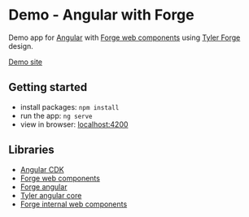 # Demo - Angular with Forge

Demo app for [Angular](https://angular.io/) with [Forge web components](https://github.com/tyler-technologies-oss/forge)
using [Tyler Forge](https://forge.tylerdev.io/main/?path=/story/forge--page) design.

[Demo site](https://robjacobs.github.io/demo-ng-forge)

## Getting started

- install packages: `npm install`
- run the app: `ng serve`
- view in browser: [localhost:4200](http://localhost:4200)

## Libraries

- [Angular CDK](https://material.angular.io/cdk/categories)
- [Forge web components](https://github.com/tyler-technologies-oss/forge)
- [Forge angular](https://github.com/tyler-technologies-oss/forge-angular)
- [Tyler angular core](https://github.com/tyler-technologies/tyler-angular-core)
- [Forge internal web components](https://github.com/tyler-technologies/forge-internal)
